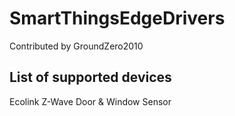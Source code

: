 # SmartThingsEdgeDrivers

Contributed by GroundZero2010

## List of supported devices

Ecolink Z-Wave Door & Window Sensor

